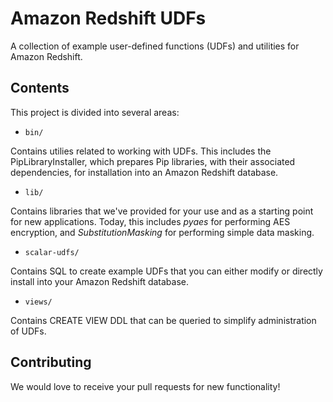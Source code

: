 # Amazon Redshift UDFs
A collection of example user-defined functions (UDFs) and utilities for Amazon Redshift.

## Contents

This project is divided into several areas: 

- `bin/` 

Contains utilies related to working with UDFs. This includes the PipLibraryInstaller, which prepares Pip libraries, with their associated dependencies, for installation into an Amazon Redshift database.

- `lib/` 

Contains libraries that we've provided for your use and as a starting point for new applications. Today, this includes *pyaes* for performing AES encryption, and *SubstitutionMasking* for performing simple data masking.

- `scalar-udfs/` 

Contains SQL to create example UDFs that you can either modify or directly install into your Amazon Redshift database.

- `views/` 

Contains CREATE VIEW DDL that can be queried to simplify administration of UDFs.

## Contributing

We would love to receive your pull requests for new functionality!
